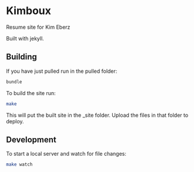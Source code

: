 Kimboux
=======

Resume site for Kim Eberz

Built with jekyll.

Building
--------
If you have just pulled run in the pulled folder:
```bash
bundle
```

To build the site run:
```bash
make
```

This will put the built site in the _site folder.
Upload the files in that folder to deploy.

Development
-----------
To start a local server and watch for file changes:
```bash
make watch
```
